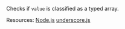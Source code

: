 Checks if <code>value</code> is classified as a typed array.

Resources: [Node.js](https://nodejs.org/api/util.html#utiltypesistypedarrayvalue) [underscore.js](https://underscorejs.org/docs/modules/isTypedArray.html)
